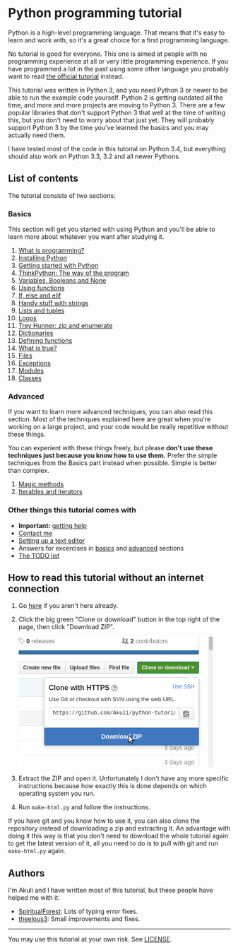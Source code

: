 # Python programming tutorial

Python is a high-level programming language. That means that it's easy
to learn and work with, so it's a great choice for a first programming
language.

No tutorial is good for everyone. This one is aimed at people with no
programming experience at all or very little programming experience. If
you have programmed a lot in the past using some other language you
probably want to read
[the official tutorial](https://docs.python.org/3/tutorial/) instead.

This tutorial was written in Python 3, and you need Python 3 or newer to
be able to run the example code yourself. Python 2 is getting outdated
all the time, and more and more projects are moving to Python 3. There
are a few popular libraries that don't support Python 3 that well at the
time of writing this, but you don't need to worry about that just yet.
They will probably support Python 3 by the time you've learned the
basics and you may actually need them.

I have tested most of the code in this tutorial on Python 3.4, but
everything should also work on Python 3.3, 3.2 and all newer Pythons.

## List of contents

The tutorial consists of two sections:

### Basics

This section will get you started with using Python and you'll be able 
to learn more about whatever you want after studying it.

1. [What is programming?](basics/what-is-programming.md)
2. [Installing Python](basics/installing-python.md)
3. [Getting started with Python](basics/getting-started.md)
4. [ThinkPython: The way of the program](basics/the-way-of-the-program.md)
5. [Variables, Booleans and None](basics/variables.md)
6. [Using functions](basics/using-functions.md)
7. [If, else and elif](basics/if.md)
8. [Handy stuff with strings](basics/handy-stuff-strings.md)
9. [Lists and tuples](basics/lists-and-tuples.md)
10. [Loops](basics/loops.md)
11. [Trey Hunner: zip and enumerate](basics/trey-hunner-zip-and-enumerate.md)
12. [Dictionaries](basics/dicts.md)
13. [Defining functions](basics/defining-functions.md)
14. [What is true?](basics/what-is-true.md)
15. [Files](basics/files.md)
16. [Exceptions](basics/exceptions.md)
17. [Modules](basics/modules.md)
18. [Classes](basics/classes.md)

### Advanced

If you want to learn more advanced techniques, you can also read this 
section. Most of the techniques explained here are great when you're 
working on a large project, and your code would be really repetitive 
without these things.

You can experient with these things freely, but please **don't use these 
techniques just because you know how to use them.** Prefer the simple 
techniques from the Basics part instead when possible. Simple is better 
than complex.

1. [Magic methods](advanced/magicmethods.md)
2. [Iterables and iterators](advanced/iterators.md)

### Other things this tutorial comes with

- **Important:** [getting help](getting-help.md)
- [Contact me](contact-me.md)
- [Setting up a text editor](editor-setup.md)
- Answers for excercises in [basics](basics/answers.md) and
    [advanced](advanced/answers.md) sections
- [The TODO list](TODO.md)

## How to read this tutorial without an internet connection

1. Go [here](https://github.com/Akuli/python-tutorial) if you aren't
    here already.
2. Click the big green "Clone or download" button in the top right of
    the page, then click "Download ZIP".

    ![Download ZIP](images/download-me.png)

3. Extract the ZIP and open it. Unfortunately I don't have any more
    specific instructions because how exactly this is done depends on
    which operating system you run.
4. Run `make-html.py` and follow the instructions.

If you have git and you know how to use it, you can also clone the
repository instead of downloading a zip and extracting it. An advantage
with doing it this way is that you don't need to download the whole
tutorial again to get the latest version of it, all you need to do is to
pull with git and run `make-html.py` again.

## Authors

I'm Akuli and I have written most of this tutorial, but these people
have helped me with it:
- [SpiritualForest](https://github.com/SpiritualForest): Lots of typing
    error fixes.
- [theelous3](https://github.com/theelous3): Small improvements and fixes.

***

You may use this tutorial at your own risk. See [LICENSE](LICENSE).
